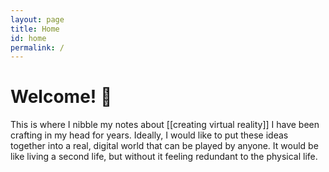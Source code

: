 ```yaml
---
layout: page
title: Home
id: home
permalink: /
---
```


# Welcome! 🌱

This is where I nibble my notes about [[creating virtual reality]] I have been crafting in my head for years. Ideally, I would like to put these ideas together into a real, digital world that can be played by anyone. It would be like living a second life, but without it feeling redundant to the physical life.

<style>
  .wrapper {
    max-width: 46em;
  }
</style>
